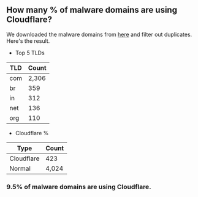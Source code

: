 ## How many % of malware domains are using Cloudflare?


We downloaded the malware domains from [here](https://urlhaus.abuse.ch) and filter out duplicates.
Here's the result.


[//]: # (start replacement)


- Top 5 TLDs

| TLD | Count |
| --- | --- |
| com | 2,306 |
| br | 359 |
| in | 312 |
| net | 136 |
| org | 110 |


- Cloudflare %

| Type | Count |
| --- | --- |
| Cloudflare | 423 |
| Normal | 4,024 |


### 9.5% of malware domains are using Cloudflare.